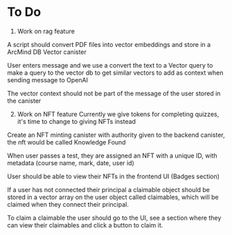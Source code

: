 # To Do

1. Work on rag feature

A script should convert PDF files into vector embeddings and store in a ArcMind DB Vector canister

User enters message and we use a convert the text to a Vector query to make a query to the vector db to get similar vectors to add as context when sending message to OpenAI

The vector context should not be part of the message of the user stored in the canister

2. Work on NFT feature
Currently we give tokens for completing quizzes, it's time to change to giving NFTs instead

Create an NFT minting canister with authority given to the backend canister, the nft would be called Knowledge Found

When user passes a test, they are assigned an NFT with a unique ID, with metadata (course name, mark, date, user id)

User should be able to view their NFTs in the frontend UI (Badges section)

If a user has not connected their principal a claimable object should be stored in a vector array on the user object called claimables, which will be claimed when they connect their principal.

To claim a claimable the user should go to the UI, see a section where they can view their claimables and click a button to claim it.